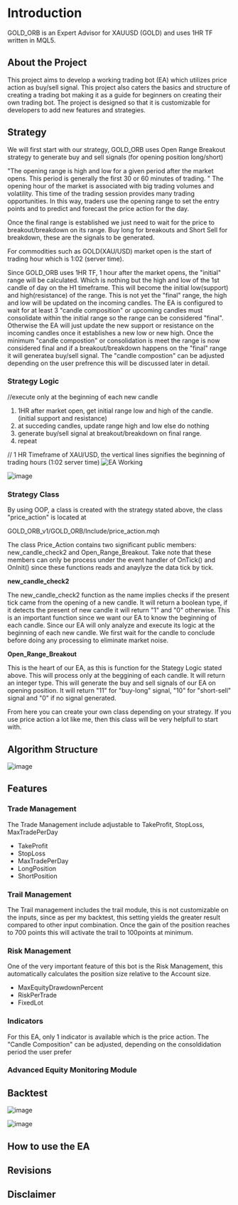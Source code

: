 # Introduction

GOLD_ORB is an Expert Advisor for XAUUSD (GOLD) and uses 1HR TF written in MQL5.

## About the Project

This project aims to develop a working trading bot (EA) which utilizes price action as buy/sell signal. This project also caters the basics and structure of creating a
trading bot making it as a guide for beginners on creating their own trading bot. The project is designed so that it is customizable for developers to add new features
and strategies.


## Strategy

We will first start with our strategy, GOLD_ORB uses Open Range Breakout strategy to generate buy and sell signals (for opening position long/short)

"The opening range is high and low for a given period after the market opens. This period is generally the first 30 or 60 minutes of trading. " The opening hour of the 
market is associated with big trading volumes and volatility. This time of the trading
session provides many trading opportunities. In this way, traders use the opening range to set the entry points and to predict and forecast the price action for the
day.

Once the final range is established we just need to wait for the price to breakout/breakdown on its range. Buy long for breakouts and Short Sell for breakdown, these 
are the signals to be generated. 

For commodities such as GOLD(XAU/USD) market open is the start of trading hour which is 1:02 (server time).

Since GOLD_ORB uses 1HR TF, 1 hour after the market opens, the "initial" range will be calculated. Which is nothing but the high and low of the 1st candle of 
day on the H1 timeframe. This will become the initial low(support) and high(resistance) of the range. This is not yet the "final" range, the high and low will be 
updated on the incoming candles. The EA is configured to wait for at least 3 "candle composition" or upcoming candles must consolidate within the initial range so  the 
range can be considered "final".  Otherwise the EA will just update the new support or resistance on the incoming candles once it establishes a new low or new high. 
Once the minimum "candle compostion" or consolidation is meet the range is now considered final and if  a breakout/breakdown happens on the "final" range it will 
generatea buy/sell signal. The "candle compostion" can be adjusted depending on the user prefrence this will be discussed later in detail.



### Strategy Logic

//execute only at the beginning of each new candle
1. 1HR after market open, get initial range low and high of the candle. (initial support and resistance)
2. at succeding candles, update range high and low else do nothing 
3. generate buy/sell signal at breakout/breakdown on final range.
4. repeat



// 1 HR Timeframe of XAU/USD, the vertical lines signifies the beginning of trading hours (1:02 server time)
![EA Working](https://user-images.githubusercontent.com/117939069/206975769-a6170f95-bf78-4efc-b967-593984513111.gif)



![image](https://user-images.githubusercontent.com/117939069/206984297-14a01ae2-9019-4608-84c9-70bf85ed253a.png)

### Strategy Class
By using OOP, a class is created with the strategy stated above, the class "price_action" is located  at 

GOLD_ORB_v1/GOLD_ORB/Include/price_action.mqh

The class Price_Action contains two significant public members: new_candle_check2 and  Open_Range_Breakout. Take note that these members can only be process under the 
event handler of OnTick() and OnInit() since these functions reads and anaylyze the data tick by tick.  

**new_candle_check2**

The new_candle_check2 function as the name implies checks if the present tick came from the opening of a new candle. It will return a boolean type, if it detects the 
present of new candle it will return "1" and "0" otherwise. This is an important function since we want our EA to know the beginning of each candle. Since our EA will 
only analyze and execute its logic at the beginning of each new candle. We first wait for the candle to conclude before doing any processing to eliminate market noise.


**Open_Range_Breakout**

This is the heart of our EA, as this is function for the Stategy Logic stated above. This will process only at the beggining of each candle. It will return an integer 
type. This will generate the buy and sell signals of our EA on opening position. It will return "11" for "buy-long" signal, "10" for "short-sell" signal and "0" if no 
signal generated.

From here you can create your own class depending on your strategy. If you use price action a lot like me, then this class will be very helpfull to start
with.


## Algorithm Structure
![image](https://user-images.githubusercontent.com/117939069/201953919-a6dd6e05-4918-42ac-b340-c46b8edf67a4.png)


## Features

### Trade Management
The Trade Management include adjustable to TakeProfit, StopLoss, MaxTradePerDay
  - TakeProfit
  - StopLoss
  - MaxTradePerDay
  - LongPosition
  - ShortPosition
 
### Trail Management
The Trail management includes the trail module, this is not customizable on the inputs, since as per my backtest, this setting yields the greater result compared to
other input combination. Once the gain of the position reaches to 700 points this will activate the trail to 100points at minimum.
  
### Risk Management
One of the very important feature of this bot is the Risk Management, this automatically calculates the position size relative to the Account size.
  - MaxEquityDrawdownPercent
  - RiskPerTrade
  - FixedLot
 
### Indicators
For this EA, only 1 indicator is available which is the price action. The "Candle Composition" can be adjusted, depending on the consoldidation period the user prefer

### Advanced Equity Monitoring Module

## Backtest

![image](https://user-images.githubusercontent.com/117939069/201954432-3b38daf8-e183-4cfa-8384-3f88e2d8fc1c.png)

![image](https://user-images.githubusercontent.com/117939069/201954567-2c30a2c0-ec65-4bf6-83ac-59ddee0d188b.png)


## How to use the EA

## Revisions

## Disclaimer




